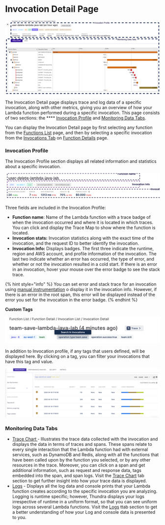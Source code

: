 # Invocation Detail Page

![Invocation Detail Breakdown](<../../.gitbook/assets/invocation detail.png>)

The Invocation Detail page displays trace and log data of a specific invocation, along with other metrics, giving you an overview of how your Lambda function performed during a specific invocation. This page consists of two sections: the **** [Invocation Profile](./#invocation-profile) and [Monitoring Data Tabs](./#monitoring-data-tabs).

You can display the Invocation Detail page by first selecting any function from the [Functions List](../functions-list-page/) page, and then by selecting a specific invocation from the [Invocations Tab](../function-details-page/invocation-tab.md) on [Function Details](../function-details-page/) page. &#x20;

### Invocation Profile

The Invocation Profile section displays all related information and statistics about a specific invocation.

![Invocation Profile Breakdown](<../../.gitbook/assets/image (109).png>)

Three fields are included in the Invocation Profile:

* **Function name**: Name of the Lambda function with a trace badge of when the invocation occurred and where it is located in which traces. You can click and display the Trace Map to show where the function is located.
* **Invocation stats:** Invocation statistics along with the exact time of the invocation, and the request ID to better identify the invocation.
* **Invocation Info:** Displays badges. The first three indicate the runtime, region and AWS account, and profile information of the invocation. The last two indicate whether an error has occurred, the type of error, and whether or not the invocation resulted in a cold start. If there is an error in an invocation, hover your mouse over the error badge to see the stack trace.&#x20;

{% hint style="info" %}
You can set error and stack trace for an invocation using [manual instrumentation](../../getting-started/quick-start-guide/instrument-to-achieve-deeper-level-of-visibility.md#manual-instrumentation) o display it in the invocation info. However, if there is an error in the root span, this error will be displayed instead of the error you set for the invocation in the error badge.
{% endhint %}

**Custom Tags**

![](<../../.gitbook/assets/image (114).png>)

In addition to Invocation profile, if any tags that users defined, will be displayed here. By clicking on a tag, you can filter your invocations that have this tag and value.

![](<../../.gitbook/assets/image (103).png>)

### Monitoring Data Tabs

* [Trace Chart ](trace-chart-tab.md)- Illustrates the trace data collected with the invocation and displays the data in terms of traces and spans. These spans relate to every single interaction that the Lambda function had with external services, such as DynamoDB and Redis, along with all the functions that have been called upon by the function you selected, or by any other resources in the trace. Moreover, you can click on a span and get additional information, such as request and response data, tags embedded into the span, and span logs. Visit the [Trace Chart](trace-chart-tab.md) tab section to get further insight into how your trace data is displayed.
* [Logs](logs-tab.md) - Displays all the log data and console prints that your Lambda function creates according to the specific invocation you are analyzing. Logging is runtime specific; however, Thundra displays your logs irrespective of runtime in a uniform format, so that you can see uniform logs across several Lambda functions. Visit the [Logs](https://docs.thundra.io/docs/logs-tab) ttab section to get a better understanding of how your Log and console data is presented to you.
